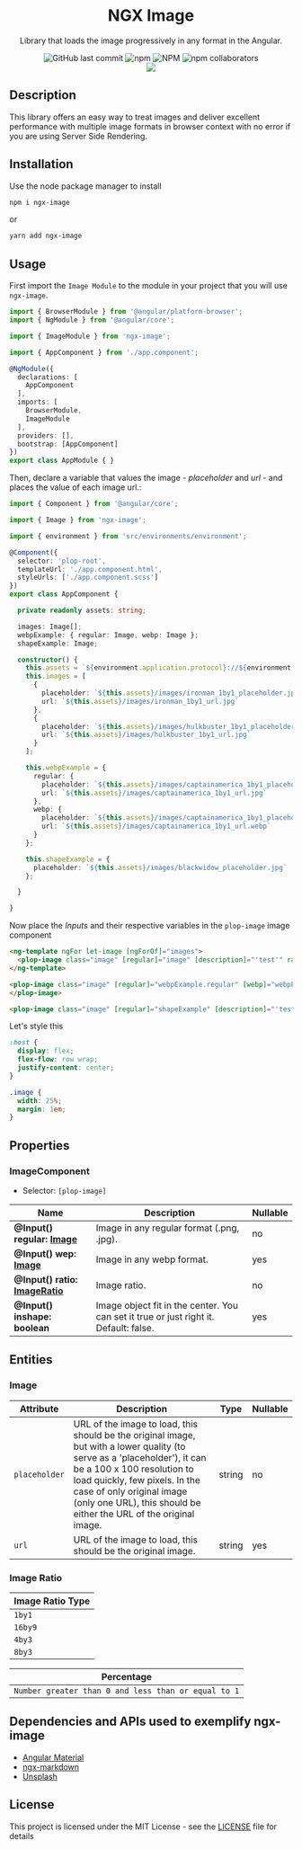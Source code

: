 <h1 align="center">NGX Image</h1>
<p align="center">Library that loads the image progressively in any format in the Angular.</p>
<div align="center">
  <img alt="GitHub last commit" src="https://img.shields.io/github/last-commit/pedlop/ngx-image.svg?style=for-the-badge">
  <img alt="npm" src="https://img.shields.io/npm/dw/ngx-image.svg?style=for-the-badge">
  <img alt="NPM" src="https://img.shields.io/npm/l/ngx-image.svg?style=for-the-badge">
  <img alt="npm collaborators" src="https://img.shields.io/npm/collaborators/ngx-image.svg?style=for-the-badge">
</div>
<div align="center">
  <a href="https://nodei.co/npm/ngx-image/" target="_blank">
    <img src="https://nodei.co/npm/ngx-image.png?downloads=true&downloadRank=true&stars=true">
  </a>
</div>

## Description

This library offers an easy way to treat images and deliver excellent performance with multiple image formats in browser context with no error if you are using Server Side Rendering.

## Installation

Use the node package manager to install

```bash
npm i ngx-image
```

or

```bash
yarn add ngx-image
```

## Usage

First import the `Image Module` to the module in your project that you will use `ngx-image`.

```typescript
import { BrowserModule } from '@angular/platform-browser';
import { NgModule } from '@angular/core';

import { ImageModule } from 'ngx-image';

import { AppComponent } from './app.component';

@NgModule({
  declarations: [
    AppComponent
  ],
  imports: [
    BrowserModule,
    ImageModule
  ],
  providers: [],
  bootstrap: [AppComponent]
})
export class AppModule { }
```

Then, declare a variable that values ​​the image - _placeholder_ and _url_ - and places the value of each image url.:

```typescript
import { Component } from '@angular/core';

import { Image } from 'ngx-image';

import { environment } from 'src/environments/environment';

@Component({
  selector: 'plop-root',
  templateUrl: './app.component.html',
  styleUrls: ['./app.component.scss']
})
export class AppComponent {

  private readonly assets: string;

  images: Image[];
  webpExample: { regular: Image, webp: Image };
  shapeExample: Image;

  constructor() {
    this.assets = `${environment.application.protocol}://${environment.application.host}/${environment.application.assets}`;
    this.images = [
      {
        placeholder: `${this.assets}/images/ironman_1by1_placeholder.jpg`,
        url: `${this.assets}/images/ironman_1by1_url.jpg`
      },
      {
        placeholder: `${this.assets}/images/hulkbuster_1by1_placeholder.jpg`,
        url: `${this.assets}/images/hulkbuster_1by1_url.jpg`
      }
    ];

    this.webpExample = {
      regular: {
        placeholder: `${this.assets}/images/captainamerica_1by1_placeholder.jpg`,
        url: `${this.assets}/images/captainamerica_1by1_url.jpg`
      },
      webp: {
        placeholder: `${this.assets}/images/captainamerica_1by1_placeholder.webp`,
        url: `${this.assets}/images/captainamerica_1by1_url.webp`
      }
    };

    this.shapeExample = {
      placeholder: `${this.assets}/images/blackwidow_placeholder.jpg`
    };

  }

}
```

Now place the _Inputs_ and their respective variables in the `plop-image` image component

```html
<ng-template ngFor let-image [ngForOf]="images">
  <plop-image class="image" [regular]="image" [description]="'test'" ratio="1by1"></plop-image>
</ng-template>

<plop-image class="image" [regular]="webpExample.regular" [webp]="webpExample.webp" [description]="'test'" ratio="1by1">
</plop-image>

<plop-image class="image" [regular]="shapeExample" [description]="'test'" ratio="1by1" inshape></plop-image>
```

Let's style this

```scss
:host {
  display: flex;
  flex-flow: row wrap;
  justify-content: center;
}

.image {
  width: 25%;
  margin: 1em;
}
```

## Properties

### ImageComponent

 * Selector: `[plop-image]`

| Name             | Description        | Nullable |
| ---------------- | ------------------ | -------- |
| **@Input() regular: [Image](#image)** | Image in any regular format (.png, .jpg).| no |
| **@Input() wep: [Image](#image)** | Image in any webp format.| yes |
| **@Input() ratio: [ImageRatio](#image-ratio)** | Image ratio.| no |
| **@Input() inshape: boolean** | Image object fit in the center. You can set it true or just right it. Default: false. | yes |


## Entities

### Image
| Attribute   | Description     | Type | Nullable |
| ----------- | --------------- | ---- | -------- |
| `placeholder` | URL of the image to load, this should be the original image, but with a lower quality (to serve as a 'placeholder'), it can be a 100 x 100 resolution to load quickly, few pixels. In the case of only original image (only one URL), this should be either the URL of the original image.  | string | no | 
| `url` | URL of the image to load, this should be the original image. | string | yes |

### Image Ratio
| Image Ratio Type |
| ---------------- |
| `1by1`    | 
| `16by9`   | 
| `4by3`    | 
| `8by3`    | 

| Percentage |
| ---------- |
| `Number greater than 0 and less than or equal to 1` |

## Dependencies and APIs used to exemplify ngx-image

* [Angular Material](https://material.angular.io/)
* [ngx-markdown](https://www.npmjs.com/package/ngx-markdown/)
* [Unsplash](https://unsplash.com/)

## License

This project is licensed under the MIT License - see the [LICENSE](LICENSE) file for details
